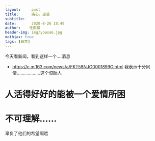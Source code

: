 ```yaml
---
layout:     post
title:      痛心，迷惑
subtitle:
date:       2020-8-26 18:49
author:    任雨晨
header-img: img/yousa6.jpg
mathjax: true
tags: [日常]
---
```

今天看新闻，看到这样一个....消息
* https://c.m.163.com/news/a/FKT58NJG0001899O.html
我表示十分同情...................这个资助人
# 人活得好好的能被一个爱情所困
# 不可理解......
辜负了他们的希望啊喂
